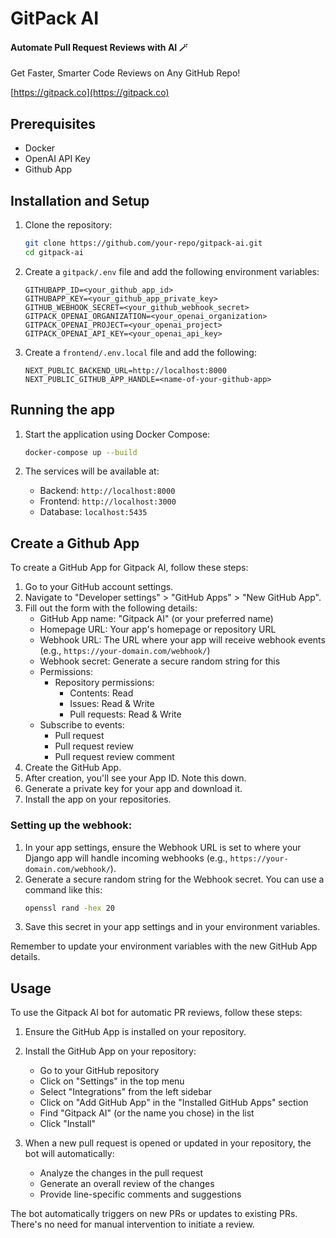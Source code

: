 # GitPack AI

#### Automate Pull Request Reviews with AI 🪄
Get Faster, Smarter Code Reviews on Any GitHub Repo!

[https://gitpack.co](https://gitpack.co)



## Prerequisites

- Docker
- OpenAI API Key
- Github App

## Installation and Setup

1. Clone the repository:
   ```bash
   git clone https://github.com/your-repo/gitpack-ai.git
   cd gitpack-ai
   ```

2. Create a `gitpack/.env` file and add the following environment variables:
   ```
   GITHUBAPP_ID=<your_github_app_id>
   GITHUBAPP_KEY=<your_github_app_private_key>
   GITHUB_WEBHOOK_SECRET=<your_github_webhook_secret>
   GITPACK_OPENAI_ORGANIZATION=<your_openai_organization>
   GITPACK_OPENAI_PROJECT=<your_openai_project>
   GITPACK_OPENAI_API_KEY=<your_openai_api_key>
   ```

3. Create a `frontend/.env.local` file and add the following:
   ```
   NEXT_PUBLIC_BACKEND_URL=http://localhost:8000
   NEXT_PUBLIC_GITHUB_APP_HANDLE=<name-of-your-github-app>
   ```

## Running the app

1. Start the application using Docker Compose:
   ```bash
   docker-compose up --build
   ```

2. The services will be available at:
   - Backend: `http://localhost:8000`
   - Frontend: `http://localhost:3000`
   - Database: `localhost:5435`

## Create a Github App
To create a GitHub App for Gitpack AI, follow these steps:

1. Go to your GitHub account settings.
2. Navigate to "Developer settings" > "GitHub Apps" > "New GitHub App".
3. Fill out the form with the following details:
   - GitHub App name: "Gitpack AI" (or your preferred name)
   - Homepage URL: Your app's homepage or repository URL
   - Webhook URL: The URL where your app will receive webhook events (e.g., `https://your-domain.com/webhook/`)
   - Webhook secret: Generate a secure random string for this
   - Permissions:
     - Repository permissions:
       - Contents: Read
       - Issues: Read & Write
       - Pull requests: Read & Write
   - Subscribe to events:
     - Pull request
     - Pull request review
     - Pull request review comment
4. Create the GitHub App.
5. After creation, you'll see your App ID. Note this down.
6. Generate a private key for your app and download it.
7. Install the app on your repositories.

### Setting up the webhook:
1. In your app settings, ensure the Webhook URL is set to where your Django app will handle incoming webhooks (e.g., `https://your-domain.com/webhook/`).
2. Generate a secure random string for the Webhook secret. You can use a command like this:
   ```bash
   openssl rand -hex 20
   ```
3. Save this secret in your app settings and in your environment variables.

Remember to update your environment variables with the new GitHub App details.

## Usage

To use the Gitpack AI bot for automatic PR reviews, follow these steps:

1. Ensure the GitHub App is installed on your repository.

2. Install the GitHub App on your repository:
   - Go to your GitHub repository
   - Click on "Settings" in the top menu
   - Select "Integrations" from the left sidebar
   - Click on "Add GitHub App" in the "Installed GitHub Apps" section
   - Find "Gitpack AI" (or the name you chose) in the list
   - Click "Install"

3. When a new pull request is opened or updated in your repository, the bot will automatically:
   - Analyze the changes in the pull request
   - Generate an overall review of the changes
   - Provide line-specific comments and suggestions

The bot automatically triggers on new PRs or updates to existing PRs. There's no need for manual intervention to initiate a review.
